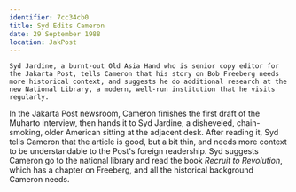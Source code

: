 ```yaml
---
identifier: 7cc34cb0
title: Syd Edits Cameron
date: 29 September 1988 
location: JakPost
---
```


``` {.synopsis}
Syd Jardine, a burnt-out Old Asia Hand who is senior copy editor for the Jakarta Post, tells Cameron that his story on Bob Freeberg needs more historical context, and suggests he do additional research at the new National Library, a modern, well-run institution that he visits regularly.
```

In the Jakarta Post newsroom, Cameron finishes the first draft of the
Muharto interview, then hands it to Syd Jardine, a disheveled,
chain-smoking, older American sitting at the adjacent desk. After
reading it, Syd tells Cameron that the article is good, but a bit thin,
and needs more context to be understandable to the Post's foreign
readership. Syd suggests Cameron go to the national library and read the
book *Recruit to Revolution*, which has a chapter on Freeberg, and all
the historical background Cameron needs.
